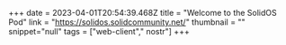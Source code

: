 +++
date = 2023-04-01T20:54:39.468Z
title = "Welcome to the SolidOS Pod"
link = "https://solidos.solidcommunity.net/"
thumbnail = ""
snippet="null"
tags = ["web-client"," nostr"]
+++
